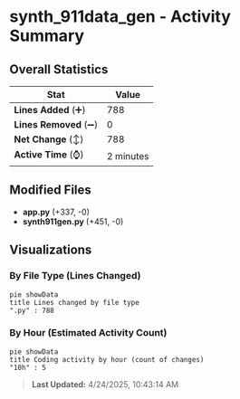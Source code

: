 # synth_911data_gen - Activity Summary 

## Overall Statistics

| Stat                   | Value                                                             |
| ---------------------- | ----------------------------------------------------------------- |
| **Lines Added** (➕)   | 788                                          |
| **Lines Removed** (➖) | 0                                        |
| **Net Change** (↕)    | 788                |
| **Active Time** (⌚)   | 2 minutes |


## Modified Files
- **app.py** (+337, -0)
- **synth911gen.py** (+451, -0)

## Visualizations

### By File Type (Lines Changed)

```mermaid
pie showData
title Lines changed by file type
".py" : 788
```

### By Hour (Estimated Activity Count)

```mermaid
pie showData
title Coding activity by hour (count of changes)
"10h" : 5
```


> **Last Updated:** 4/24/2025, 10:43:14 AM